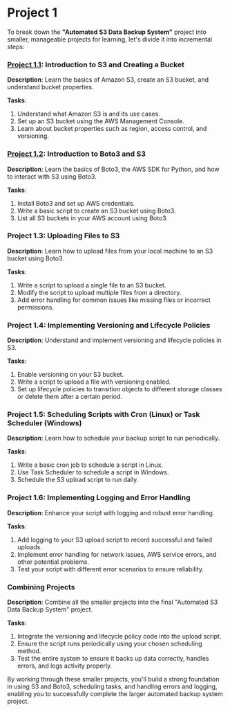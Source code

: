 # Project 1

To break down the **"Automated S3 Data Backup System"** project into smaller, manageable projects for learning, let's divide it into incremental steps:

### [Project 1.1](./1.1-Creating-S3-Bucket.md): Introduction to S3 and Creating a Bucket

**Description**: Learn the basics of Amazon S3, create an S3 bucket, and understand bucket properties.

**Tasks**:

1. Understand what Amazon S3 is and its use cases.
2. Set up an S3 bucket using the AWS Management Console.
3. Learn about bucket properties such as region, access control, and versioning.

### [Project 1.2](./1.2-Introduction-Boto3-S3.py): Introduction to Boto3 and S3

**Description**: Learn the basics of Boto3, the AWS SDK for Python, and how to interact with S3 using Boto3.

**Tasks**:

1. Install Boto3 and set up AWS credentials.
2. Write a basic script to create an S3 bucket using Boto3.
3. List all S3 buckets in your AWS account using Boto3.

### Project 1.3: Uploading Files to S3

**Description**: Learn how to upload files from your local machine to an S3 bucket using Boto3.

**Tasks**:

1. Write a script to upload a single file to an S3 bucket.
2. Modify the script to upload multiple files from a directory.
3. Add error handling for common issues like missing files or incorrect permissions.

### Project 1.4: Implementing Versioning and Lifecycle Policies

**Description**: Understand and implement versioning and lifecycle policies in S3.

**Tasks**:

1. Enable versioning on your S3 bucket.
2. Write a script to upload a file with versioning enabled.
3. Set up lifecycle policies to transition objects to different storage classes or delete them after a certain period.

### Project 1.5: Scheduling Scripts with Cron (Linux) or Task Scheduler (Windows)

**Description**: Learn how to schedule your backup script to run periodically.

**Tasks**:

1. Write a basic cron job to schedule a script in Linux.
2. Use Task Scheduler to schedule a script in Windows.
3. Schedule the S3 upload script to run daily.

### Project 1.6: Implementing Logging and Error Handling

**Description**: Enhance your script with logging and robust error handling.

**Tasks**:

1. Add logging to your S3 upload script to record successful and failed uploads.
2. Implement error handling for network issues, AWS service errors, and other potential problems.
3. Test your script with different error scenarios to ensure reliability.

### Combining Projects

**Description**: Combine all the smaller projects into the final "Automated S3 Data Backup System" project.

**Tasks**:

1. Integrate the versioning and lifecycle policy code into the upload script.
2. Ensure the script runs periodically using your chosen scheduling method.
3. Test the entire system to ensure it backs up data correctly, handles errors, and logs activity properly.

By working through these smaller projects, you'll build a strong foundation in using S3 and Boto3, scheduling tasks, and handling errors and logging, enabling you to successfully complete the larger automated backup system project.
